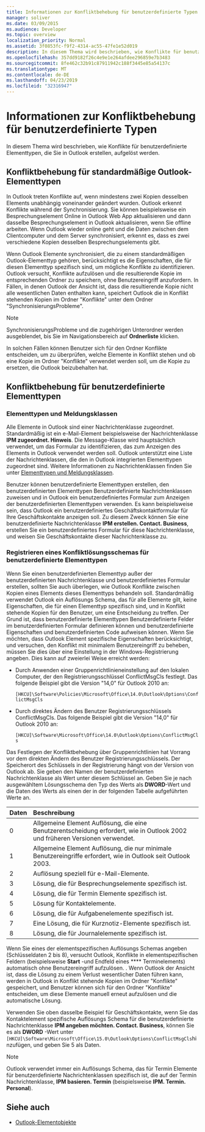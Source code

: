 ```yaml
---
title: Informationen zur Konfliktbehebung für benutzerdefinierte Typen
manager: soliver
ms.date: 03/09/2015
ms.audience: Developer
ms.topic: overview
localization_priority: Normal
ms.assetid: 3f0853fc-f9f2-4314-ac55-47fe1e52d019
description: In diesem Thema wird beschrieben, wie Konflikte für benutzerdefinierte Elementtypen, die Sie in Outlook erstellen, aufgelöst werden.
ms.openlocfilehash: 357dd9182f26c4e9e1e264afdee296859e7b3483
ms.sourcegitcommit: 8fe462c32b91c87911942c188f3445e85a54137c
ms.translationtype: MT
ms.contentlocale: de-DE
ms.lasthandoff: 04/23/2019
ms.locfileid: "32316947"
---
```

# <a name="about-conflict-resolution-for-custom-item-types"></a>Informationen zur Konfliktbehebung für benutzerdefinierte Typen

In diesem Thema wird beschrieben, wie Konflikte für benutzerdefinierte Elementtypen, die Sie in Outlook erstellen, aufgelöst werden.
  
## <a name="conflict-resolution-for-standard-outlook-item-types"></a>Konfliktbehebung für standardmäßige Outlook-Elementtypen

In Outlook treten Konflikte auf, wenn mindestens zwei Kopien desselben Elements unabhängig voneinander geändert wurden. Outlook erkennt Konflikte während der Synchronisierung. Sie können beispielsweise ein Besprechungselement Online in Outlook Web App aktualisieren und dann dasselbe Besprechungselement in Outlook aktualisieren, wenn Sie offline arbeiten. Wenn Outlook wieder online geht und die Daten zwischen dem Clientcomputer und dem Server synchronisiert, erkennt es, dass es zwei verschiedene Kopien desselben Besprechungselements gibt.
  
Wenn Outlook Elemente synchronisiert, die zu einem standardmäßigen Outlook-Elementtyp gehören, berücksichtigt es die Eigenschaften, die für diesen Elementtyp spezifisch sind, um mögliche Konflikte zu identifizieren. Outlook versucht, Konflikte aufzulösen und die resultierende Kopie im entsprechenden Ordner zu speichern, ohne Benutzereingriff anzufordern. In Fällen, in denen Outlook der Ansicht ist, dass die resultierende Kopie nicht alle wesentlichen Daten enthalten kann, speichert Outlook die in Konflikt stehenden Kopien im Ordner "Konflikte" unter dem Ordner "SynchronisierungsProbleme". 
  
> [!NOTE]
> SynchronisierungsProbleme und die zugehörigen Unterordner werden ausgeblendet, bis Sie im Navigationsbereich auf **Ordnerliste** klicken. 
  
In solchen Fällen können Benutzer sich für den Ordner Konflikte entscheiden, um zu überprüfen, welche Elemente in Konflikt stehen und ob eine Kopie im Ordner "Konflikte" verwendet werden soll, um die Kopie zu ersetzen, die Outlook beizubehalten hat.
  
## <a name="conflict-resolution-for-custom-item-types"></a>Konfliktbehebung für benutzerdefinierte Elementtypen

### <a name="item-types-and-message-classes"></a>Elementtypen und Meldungsklassen
  
Alle Elemente in Outlook sind einer Nachrichtenklasse zugeordnet. Standardmäßig ist ein e-Mail-Element beispielsweise der Nachrichtenklasse **IPM zugeordnet. Hinweis**. Die Message-Klasse wird hauptsächlich verwendet, um das Formular zu identifizieren, das zum Anzeigen des Elements in Outlook verwendet werden soll. Outlook unterstützt eine Liste der Nachrichtenklassen, die den in Outlook integrierten Elementtypen zugeordnet sind. Weitere Informationen zu Nachrichtenklassen finden Sie unter [Elementtypen und Meldungsklassen](https://msdn.microsoft.com/library/15b709cc-7486-b6c7-88a3-4a4d8e0ab292%28Office.15%29.aspx). 
  
Benutzer können benutzerdefinierte Elementtypen erstellen, den benutzerdefinierten Elementtypen Benutzerdefinierte Nachrichtenklassen zuweisen und in Outlook ein benutzerdefiniertes Formular zum Anzeigen der benutzerdefinierten Elementtypen verwenden. Es kann beispielsweise sein, dass Outlook ein benutzerdefiniertes Geschäftskontaktformular für Ihre Geschäftskontakte anzeigen soll. Zu diesem Zweck können Sie eine benutzerdefinierte Nachrichtenklasse **IPM erstellen. Contact. Business**, erstellen Sie ein benutzerdefiniertes Formular für diese Nachrichtenklasse, und weisen Sie Geschäftskontakte dieser Nachrichtenklasse zu. 
  
### <a name="registering-a-conflict-resolution-scheme-for-custom-item-types"></a>Registrieren eines Konfliktlösungsschemas für benutzerdefinierte Elementtypen
  
Wenn Sie einen benutzerdefinierten Elementtyp außer der benutzerdefinierten Nachrichtenklasse und benutzerdefiniertes Formular erstellen, sollten Sie auch überlegen, wie Outlook Konflikte zwischen Kopien eines Elements dieses Elementtyps behandeln soll. Standardmäßig verwendet Outlook ein Auflösungs Schema, das für alle Elemente gilt, keine Eigenschaften, die für einen Elementtyp spezifisch sind, und in Konflikt stehende Kopien für den Benutzer, um eine Entscheidung zu treffen. Der Grund ist, dass benutzerdefinierte Elementtypen Benutzerdefinierte Felder im benutzerdefinierten Formular definieren können und benutzerdefinierte Eigenschaften und benutzerdefinierten Code aufweisen können. Wenn Sie möchten, dass Outlook Element spezifische Eigenschaften berücksichtigt, und versuchen, den Konflikt mit minimalem Benutzereingriff zu beheben, müssen Sie dies über eine Einstellung in der Windows-Registrierung angeben. Dies kann auf zweierlei Weise erreicht werden: 
  
- Durch Anwenden einer Gruppenrichtlinieneinstellung auf den lokalen Computer, der den Registrierungsschlüssel ConflictMsgCls festlegt. Das folgende Beispiel gibt die Version "14,0" für Outlook 2010 an: 
  
   `[HKCU]\Software\Policies\Microsoft\Office\14.0\Outlook\Options\ConflictMsgCls`
    
- Durch direktes Ändern des Benutzer Registrierungsschlüssels ConflictMsgCls. Das folgende Beispiel gibt die Version "14,0" für Outlook 2010 an: 
  
   `[HKCU]\Software\Microsoft\Office\14.0\Outlook\Options\ConflictMsgCls`
    
Das Festlegen der Konfliktbehebung über Gruppenrichtlinien hat Vorrang vor dem direkten Ändern des Benutzer Registrierungsschlüssels. Der Speicherort des Schlüssels in der Registrierung hängt von der Version von Outlook ab. Sie geben den Namen der benutzerdefinierten Nachrichtenklasse als Wert unter diesem Schlüssel an. Geben Sie je nach ausgewähltem Lösungsschema den Typ des Werts als **DWORD**-Wert und die Daten des Werts als einen der in der folgenden Tabelle aufgeführten Werte an. 
  
|Daten  | Beschreibung  |
|:-----|:-----|
|0  <br/> |Allgemeine Element Auflösung, die eine Benutzerentscheidung erfordert, wie in Outlook 2002 und früheren Versionen verwendet.  <br/> |
|1  <br/> |Allgemeine Element Auflösung, die nur minimale Benutzereingriffe erfordert, wie in Outlook seit Outlook 2003.  <br/> |
|2  <br/> |Auflösung speziell für e-Mail-Elemente.  <br/> |
|3  <br/> |Lösung, die für Besprechungselemente spezifisch ist.  <br/> |
|4  <br/> |Lösung, die für Termin Elemente spezifisch ist.  <br/> |
|5  <br/> |Lösung für Kontaktelemente.  <br/> |
|6  <br/> |Lösung, die für Aufgabenelemente spezifisch ist.  <br/> |
|7  <br/> |Eine Lösung, die für Kurznotiz-Elemente spezifisch ist.  <br/> |
|8  <br/> |Lösung, die für Journalelemente spezifisch ist.  <br/> |
   
Wenn Sie eines der elementspezifischen Auflösungs Schemas angeben (Schlüsseldaten 2 bis 8), versucht Outlook, Konflikte in elementspezifischen Feldern (beispielsweise **Start** -und Endfeld eines **** Terminelements) automatisch ohne Benutzereingriff aufzulösen. . Wenn Outlook der Ansicht ist, dass die Lösung zu einem Verlust wesentlicher Daten führen kann, werden in Outlook in Konflikt stehende Kopien im Ordner "Konflikte" gespeichert, und Benutzer können sich für den Ordner "Konflikte" entscheiden, um diese Elemente manuell erneut aufzulösen und die automatische Lösung. 
  
Verwenden Sie oben dasselbe Beispiel für Geschäftskontakte, wenn Sie das Kontaktelement spezifische Auflösungs Schema für die benutzerdefinierte Nachrichtenklasse **IPM angeben möchten. Contact. Business**, können Sie es als **DWORD** -Wert unter `[HKCU]\Software\Microsoft\Office\15.0\Outlook\Options\ConflictMsgCls`hinzufügen, und geben Sie 5 als Daten. 
  
> [!NOTE]
> Outlook verwendet immer ein Auflösungs Schema, das für Termin Elemente für benutzerdefinierte Nachrichtenklassen spezifisch ist, die auf der Termin Nachrichtenklasse, **IPM basieren. Termin** (beispielsweise **IPM. Termin. Personal**). 
  
## <a name="see-also"></a>Siehe auch

- [Outlook-Elementobjekte](https://msdn.microsoft.com/library/6ea4babf-facf-4018-ef5a-4a484e55153a%28Office.15%29.aspx)

